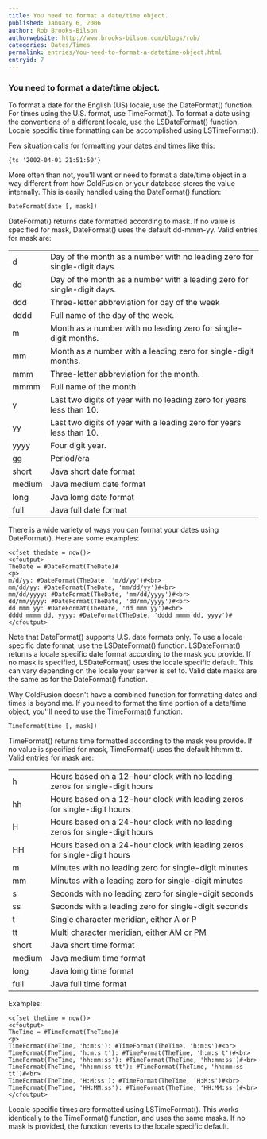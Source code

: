 ```yaml
---
title: You need to format a date/time object.
published: January 6, 2006
author: Rob Brooks-Bilson
authorwebsite: http://www.brooks-bilson.com/blogs/rob/
categories: Dates/Times
permalink: entries/You-need-to-format-a-datetime-object.html
entryid: 7
---
```


<h3>You need to format a date/time object.</h3>

<p>
To format a date for the English (US) locale, use the DateFormat() function.  For times using the U.S. format, use TimeFormat().  To format a date using the conventions of a different locale, use the LSDateFormat() function.  Locale specific time formatting can be accomplished using LSTimeFormat().
</p>

<p>
Few situation calls for formatting your dates and times like this:
</p>

<pre><code class="language-markup">{ts '2002-04-01 21:51:50'}
</code></pre>

<p>
More often than not, you'll want or need to format a date/time object in a way different from how ColdFusion or your database stores the value internally.  This is easily handled using the DateFormat() function:
</p>

<pre><code class="language-markup">DateFormat(date [, mask])
</code></pre>

<p>
DateFormat() returns date formatted according to mask.  If no value is specified for mask, DateFormat() uses the default dd-mmm-yy.  Valid entries for mask are: 
</p>

<p>
<table>
</p>

<p>
	<tr>
</p>

<p>
		<td>d</td>
</p>

<p>
		<td>Day of the month as a number with no leading zero for single-digit days.</td>
</p>

<p>
	</tr>
</p>

<p>
	<tr>
</p>

<p>
		<td>dd</td>
</p>

<p>
		<td>Day of the month as a number with a leading zero for single-digit days.</td>
</p>

<p>
	</tr>
</p>

<p>
	<tr>
</p>

<p>
		<td>ddd</td>
</p>

<p>
		<td>Three-letter abbreviation for day of the week</td>
</p>

<p>
	</tr>
</p>

<p>
	<tr>
</p>

<p>
		<td>dddd</td>
</p>

<p>
		<td>Full name of the day of the week.</td>
</p>

<p>
	</tr>
</p>

<p>
	<tr>
</p>

<p>
		<td>m</td>
</p>

<p>
		<td>Month as a number with no leading zero for single-digit months.</td>
</p>

<p>
	</tr>
</p>

<p>
	<tr>
</p>

<p>
		<td>mm</td>
</p>

<p>
		<td>Month as a number with a leading zero for single-digit months.</td>
</p>

<p>
	</tr>
</p>

<p>
	<tr>
</p>

<p>
		<td>mmm</td>
</p>

<p>
		<td>Three-letter abbreviation for the month.</td>
</p>

<p>
	</tr>
</p>

<p>
	<tr>
</p>

<p>
		<td>mmmm</td>
</p>

<p>
		<td>Full name of the month.</td>
</p>

<p>
	</tr>
</p>

<p>
	<tr>
</p>

<p>
		<td>y</td>
</p>

<p>
		<td>Last two digits of year with no leading zero for years less than 10. </td>
</p>

<p>
	</tr>
</p>

<p>
	<tr>
</p>

<p>
		<td>yy</td>
</p>

<p>
		<td>Last two digits of year with a leading zero for years less than 10.</td>
</p>

<p>
	</tr>
</p>

<p>
	<tr>
</p>

<p>
		<td>yyyy</td>
</p>

<p>
		<td>Four digit year.</td>
</p>

<p>
	</tr>
</p>

<p>
	<tr>
</p>

<p>
		<td>gg</td>
</p>

<p>
		<td>Period/era</td>
</p>

<p>
	</tr>
</p>

<p>
	<tr>
</p>

<p>
		<td>short</td>
</p>

<p>
		<td>Java short date format</td>
</p>

<p>
	</tr>
</p>

<p>
	<tr>
</p>

<p>
		<td>medium</td>
</p>

<p>
		<td>Java medium date format</td>
</p>

<p>
	</tr>
</p>

<p>
	<tr>
</p>

<p>
		<td>long</td>
</p>

<p>
		<td>Java lomg date format</td>
</p>

<p>
	</tr>
</p>

<p>
	<tr>
</p>

<p>
		<td>full</td>
</p>

<p>
		<td>Java full date format</td>
</p>

<p>
	</tr>
</p>

<p>
</table>
</p>

<p>
		
</p>

<p>
There is a wide variety of ways you can format your dates using DateFormat().  Here are some examples:
</p>

<pre><code class="language-markup">&lt;cfset thedate = now()&gt;
&lt;cfoutput&gt;
TheDate = #DateFormat(TheDate)#
&lt;p&gt;
m/d/yy: #DateFormat(TheDate, 'm/d/yy')#&lt;br&gt;
mm/dd/yy: #DateFormat(TheDate, 'mm/dd/yy')#&lt;br&gt;
mm/dd/yyyy: #DateFormat(TheDate, 'mm/dd/yyyy')#&lt;br&gt;
dd/mm/yyyy: #DateFormat(TheDate, 'dd/mm/yyyy')#&lt;br&gt;
dd mmm yy: #DateFormat(TheDate, 'dd mmm yy')#&lt;br&gt;
dddd mmmm dd, yyyy: #DateFormat(TheDate, 'dddd mmmm dd, yyyy')#
&lt;/cfoutput&gt;
</code></pre>

<p>
Note that DateFormat() supports U.S. date formats only.  To use a locale specific date format, use the LSDateFormat() function.   LSDateFormat() returns a locale specific date format according to the mask you provide.  If no mask is specified, LSDateFormat() uses the locale specific default.  This can vary depending on the locale your server is set to.  Valid date masks are the same as for the DateFormat() function.  
</p>

<p>
Why ColdFusion doesn't have a combined function for formatting dates and times is beyond me.  If you need to format the time portion of a date/time object, you''ll need to use the TimeFormat() function:
</p>

<pre><code class="language-markup">TimeFormat(time [, mask])
</code></pre>

<p>
TimeFormat() returns time formatted according to the mask you provide.  If no value is specified for mask, TimeFormat() uses the default hh:mm tt.  Valid entries for mask are:
</p>

<p>
<table>
</p>

<p>
	<tr>
</p>

<p>
		<td>h</td>
</p>

<p>
		<td>Hours based on a 12-hour clock with no leading zeros for single-digit hours</td>
</p>

<p>
	</tr>
</p>

<p>
	<tr>
</p>

<p>
		<td>hh</td>
</p>

<p>
		<td>Hours based on a 12-hour clock with leading zeros for single-digit hours</td>
</p>

<p>
	</tr>
</p>

<p>
	<tr>
</p>

<p>
		<td>H</td>
</p>

<p>
		<td>Hours based on a 24-hour clock with no leading zeros for single-digit hours</td>
</p>

<p>
	</tr>
</p>

<p>
	<tr>
</p>

<p>
		<td>HH</td>
</p>

<p>
		<td>Hours based on a 24-hour clock with leading zeros for single-digit hours</td>
</p>

<p>
	</tr>
</p>

<p>
	<tr>
</p>

<p>
		<td>m</td>
</p>

<p>
		<td>Minutes with no leading zero for single-digit minutes</td>
</p>

<p>
	</tr>
</p>

<p>
	<tr>
</p>

<p>
		<td>mm</td>
</p>

<p>
		<td>Minutes with a leading zero for single-digit minutes</td>
</p>

<p>
	</tr>
</p>

<p>
	<tr>
</p>

<p>
		<td>s</td>
</p>

<p>
		<td>Seconds with no leading zero for single-digit seconds</td>
</p>

<p>
	</tr>
</p>

<p>
	<tr>
</p>

<p>
		<td>ss</td>
</p>

<p>
		<td>Seconds with a leading zero for single-digit seconds</td>
</p>

<p>
	</tr>
</p>

<p>
	<tr>
</p>

<p>
		<td>t</td>
</p>

<p>
		<td>Single character meridian, either A or P</td>
</p>

<p>
	</tr>
</p>

<p>
	<tr>
</p>

<p>
		<td>tt</td>
</p>

<p>
		<td>Multi character meridian, either AM or PM</td>
</p>

<p>
	</tr>
</p>

<p>
	<tr>
</p>

<p>
		<td>short</td>
</p>

<p>
		<td>Java short time format</td>
</p>

<p>
	</tr>
</p>

<p>
	<tr>
</p>

<p>
		<td>medium</td>
</p>

<p>
		<td>Java medium time format</td>
</p>

<p>
	</tr>
</p>

<p>
	<tr>
</p>

<p>
		<td>long</td>
</p>

<p>
		<td>Java lomg time format</td>
</p>

<p>
	</tr>
</p>

<p>
	<tr>
</p>

<p>
		<td>full</td>
</p>

<p>
		<td>Java full time format</td>
</p>

<p>
	</tr>
</p>

<p>
</table>
</p>

<p>
Examples:
</p>

<pre><code class="language-markup">&lt;cfset thetime = now()&gt;
&lt;cfoutput&gt;
TheTime = #TimeFormat(TheTime)#
&lt;p&gt;
TimeFormat(TheTime, 'h:m:s'): #TimeFormat(TheTime, 'h:m:s')#&lt;br&gt;
TimeFormat(TheTime, 'h:m:s t'): #TimeFormat(TheTime, 'h:m:s t')#&lt;br&gt;
TimeFormat(TheTime, 'hh:mm:ss'): #TimeFormat(TheTime, 'hh:mm:ss')#&lt;br&gt;
TimeFormat(TheTime, 'hh:mm:ss tt'): #TimeFormat(TheTime, 'hh:mm:ss tt')#&lt;br&gt;
TimeFormat(TheTime, 'H:M:ss'): #TimeFormat(TheTime, 'H:M:s')#&lt;br&gt;
TimeFormat(TheTime, 'HH:MM:ss'): #TimeFormat(TheTime, 'HH:MM:ss')#&lt;br&gt;
&lt;/cfoutput&gt;
</code></pre>

<p>
Locale specific times are formatted using LSTimeFormat().  This works identically to the TimeFormat() function, and uses the same masks.  If no mask is provided, the function reverts to the locale specific default.
</p>




